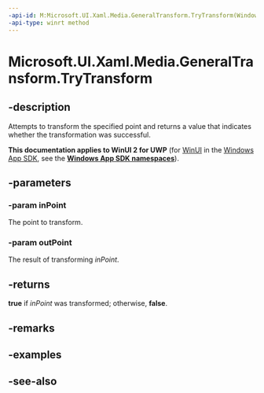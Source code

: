 ```yaml
---
-api-id: M:Microsoft.UI.Xaml.Media.GeneralTransform.TryTransform(Windows.Foundation.Point,Windows.Foundation.Point@)
-api-type: winrt method
---
```


<!-- Method syntax
public bool TryTransform(Windows.Foundation.Point inPoint, Windows.Foundation.Point outPoint)
-->

# Microsoft.UI.Xaml.Media.GeneralTransform.TryTransform

## -description
Attempts to transform the specified point and returns a value that indicates whether the transformation was successful.

**This documentation applies to WinUI 2 for UWP** (for [WinUI](/windows/apps/winui/winui3/) in the [Windows App SDK](/windows/apps/windows-app-sdk/), see the **[Windows App SDK namespaces](/windows/windows-app-sdk/api/winrt/)**).

## -parameters
### -param inPoint
The point to transform.

### -param outPoint
The result of transforming *inPoint*.

## -returns
**true** if *inPoint* was transformed; otherwise, **false**.

## -remarks

## -examples

## -see-also
